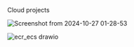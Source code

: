 Cloud projects


![Screenshot from 2024-10-27 01-28-53](https://github.com/user-attachments/assets/549c216e-4f28-4152-a948-3ecb4a5f8a13)

![ecr_ecs drawio](https://github.com/user-attachments/assets/35014504-ecbc-42e5-8c80-99c43e76d781)
